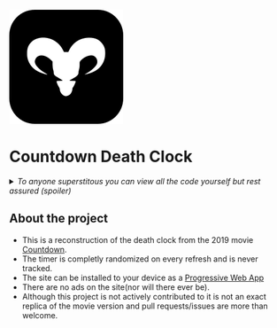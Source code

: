 ![countdown logo](https://raw.githubusercontent.com/jacob-shuman/countdown-death-clock/main/public/countdown.svg)

# Countdown Death Clock

<details>
  <summary><i>To anyone superstitous you can view all the code yourself but rest assured (spoiler)</i></summary>
  
  <b>there are no curses in latin ;)</b>
  
</details>

## About the project
- This is a reconstruction of the death clock from the 2019 movie [Countdown](https://www.imdb.com/title/tt10039344/).
- The timer is completly randomized on every refresh and is never tracked.
- The site can be installed to your device as a [Progressive Web App](https://web.dev/what-are-pwas/)
- There are no ads on the site(nor will there ever be).
- Although this project is not actively contributed to it is not an exact replica of the movie version and pull requests/issues are more than welcome.
